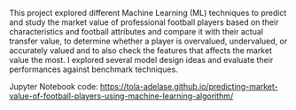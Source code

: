This project explored different Machine Learning (ML) techniques to  predict and study the market value of professional football players based on their characteristics and football attributes and compare it with their actual transfer value, to determine whether a player is overvalued, undervalued, or accurately valued and to also check the features that affects the market value the most. I explored several model design ideas and evaluate their performances against benchmark techniques. 
 
 
Jupyter Notebook code: https://tola-adelase.github.io/predicting-market-value-of-football-players-using-machine-learning-algorithm/
